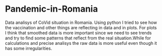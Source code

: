 # Pandemic-in-Romania
Data analisys of CoVid situation in Romania.
Using python I tried to see how the vaccination and other things are reflecting  in data and in plots.
For plots I think that smoothed data is more important since we need to see trends and try to find some patterns that reflect from the real situation.While for calculations and precise analisys the raw data is more useful even though it has some irregularities.
